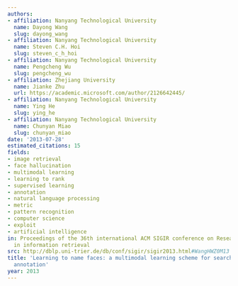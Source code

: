```yaml
---
authors:
- affiliation: Nanyang Technological University
  name: Dayong Wang
  slug: dayong_wang
- affiliation: Nanyang Technological University
  name: Steven C.H. Hoi
  slug: steven_c_h_hoi
- affiliation: Nanyang Technological University
  name: Pengcheng Wu
  slug: pengcheng_wu
- affiliation: Zhejiang University
  name: Jianke Zhu
  url: https://academic.microsoft.com/author/2126642445/
- affiliation: Nanyang Technological University
  name: Ying He
  slug: ying_he
- affiliation: Nanyang Technological University
  name: Chunyan Miao
  slug: chunyan_miao
date: '2013-07-28'
estimated_citations: 15
fields:
- image retrieval
- face hallucination
- multimodal learning
- learning to rank
- supervised learning
- annotation
- natural language processing
- metric
- pattern recognition
- computer science
- exploit
- artificial intelligence
in: Proceedings of the 36th international ACM SIGIR conference on Research and development
  in information retrieval
src: http://dblp.uni-trier.de/db/conf/sigir/sigir2013.html#WangHWZ0M13
title: 'Learning to name faces: a multimodal learning scheme for search-based face
  annotation'
year: 2013
---
```

